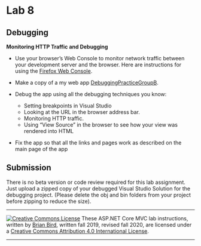 # Lab 8

##  Debugging

**Monitoring HTTP Traffic and Debugging**

- Use your browser’s Web Console to monitor network traffic between your development server and the browser. Here are instructions for using the [Firefox Web Console](https://developer.mozilla.org/en-US/docs/Tools/Web_Console).
- Make a copy of a my web app [DebuggingPracticeGroupB](https://github.com/LCC-CIT/CS295N-CourseMaterials/tree/master/Labs/Lab05/DebuggingPractice-GroupB).

- Debug the app using all the debugging techniques you know:
  - Setting breakpoints in Visual Studio
  - Looking at the URL in the browser address bar.
  - Monitoring HTTP traffic.
  - Using “View Source” in the browser to see how your view was rendered into HTML
- Fix the app so that all the links and pages work as described on the main page of the app



## Submission

There is no beta version or code review required for this lab assignment. Just upload a zipped copy of your debugged Visual Studio Solution for the debugging project. (Please delete the obj and bin folders from your project before zipping to reduce the size).



****

[![Creative Commons License](https://i.creativecommons.org/l/by/4.0/88x31.png)](http://creativecommons.org/licenses/by/4.0/)
These ASP.NET Core MVC lab instructions, written by [Brian Bird](https://birdsbits.blog), written fall 2019, revised fall 2020, are licensed under a [Creative Commons Attribution 4.0 International License](http://creativecommons.org/licenses/by/4.0/). 

------

